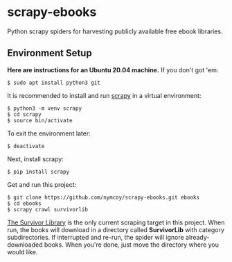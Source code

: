 # scrapy-ebooks
Python scrapy spiders for harvesting publicly available free ebook libraries. 

## Environment Setup
**Here are instructions for an Ubuntu 20.04 machine.**
If you don't got 'em:
```
$ sudo apt install python3 git
```

It is recommended to install and run [scrapy](https://scrapy.org/) in a virtual environment:
```
$ python3 -m venv scrapy
$ cd scrapy
$ source bin/activate
```
To exit the environment later:
```
$ deactivate
```

Next, install scrapy:
```
$ pip install scrapy
```

Get and run this project:
```
$ git clone https://github.com/nymcoy/scrapy-ebooks.git ebooks
$ cd ebooks
$ scrapy crawl survivorlib
```

[The Survivor Library](https://www.survivorlibrary.com/) is the only current scraping target in this project. When run, the books will download in a directory called **SurvivorLib** with category subdirectories. If interrupted and re-run, the spider will ignore already-downloaded books. When you're done, just move the directory where you would like.
